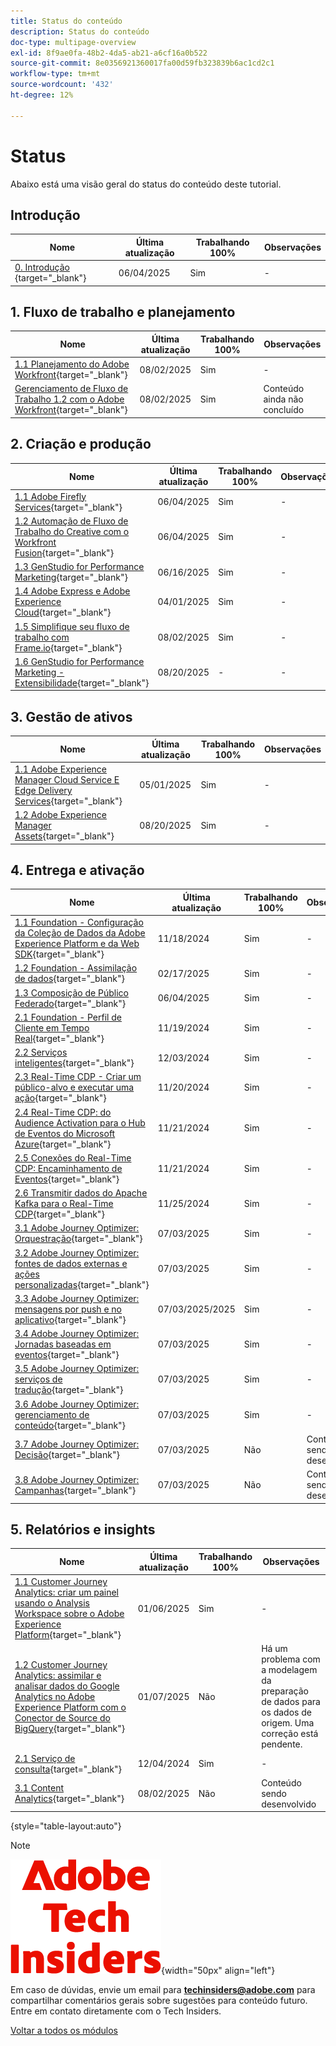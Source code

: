 ```yaml
---
title: Status do conteúdo
description: Status do conteúdo
doc-type: multipage-overview
exl-id: 8f9ae0fa-48b2-4da5-ab21-a6cf16a0b522
source-git-commit: 8e0356921360017fa00d59fb323839b6ac1cd2c1
workflow-type: tm+mt
source-wordcount: '432'
ht-degree: 12%

---
```


# Status

Abaixo está uma visão geral do status do conteúdo deste tutorial.

## Introdução

| Nome | Última atualização | Trabalhando 100% | Observações |
| ---------------------- | ------------ | ------------ |------------ |
| [0. Introdução ](./modules/getting-started/gettingstarted/getting-started.md){target="_blank"} | 06/04/2025 | Sim | - |

## &#x200B;1. Fluxo de trabalho e planejamento

| Nome | Última atualização | Trabalhando 100% | Observações |
| ---------------------- | ------------ | ------------ |------------ |
| [1.1 Planejamento do Adobe Workfront](./modules/workflow-planning/module1.1/wfplanning.md){target="_blank"} | 08/02/2025 | Sim | - |
| [Gerenciamento de Fluxo de Trabalho 1.2 com o Adobe Workfront](./modules/workflow-planning/module1.2/workfront.md){target="_blank"} | 08/02/2025 | Sim | Conteúdo ainda não concluído |

## &#x200B;2. Criação e produção

| Nome | Última atualização | Trabalhando 100% | Observações |
| ---------------------- | ------------ | ------------ |------------ |
| [1.1 Adobe Firefly Services](./modules/creation-production/module1.1/firefly-services.md){target="_blank"} | 06/04/2025 | Sim | - |
| [1.2 Automação de Fluxo de Trabalho do Creative com o Workfront Fusion](./modules/creation-production/module1.2/automation.md){target="_blank"} | 06/04/2025 | Sim | - |
| [1.3 GenStudio for Performance Marketing](./modules/creation-production/module1.3/genstudio.md){target="_blank"} | 06/16/2025 | Sim | - |
| [1.4 Adobe Express e Adobe Experience Cloud](./modules/creation-production/module1.4/express.md){target="_blank"} | 04/01/2025 | Sim | - |
| [1.5 Simplifique seu fluxo de trabalho com Frame.io](./modules/creation-production/module1.5/frameio.md){target="_blank"} | 08/02/2025 | Sim | - |
| [1.6 GenStudio for Performance Marketing - Extensibilidade](./modules/creation-production/module1.6/genstudioext.md){target="_blank"} | 08/20/2025 | - | - |


## &#x200B;3. Gestão de ativos

| Nome | Última atualização | Trabalhando 100% | Observações |
| ---------------------- | ------------ | ------------ |------------ |
| [1.1 Adobe Experience Manager Cloud Service E Edge Delivery Services](./modules/asset-mgmt/module2.1/aemcs.md){target="_blank"} | 05/01/2025 | Sim | - |
| [1.2 Adobe Experience Manager Assets](./modules/asset-mgmt/module2.2/aemassets.md){target="_blank"} | 08/20/2025 | Sim | - |

## &#x200B;4. Entrega e ativação

| Nome | Última atualização | Trabalhando 100% | Observações |
| ---------------------- | ------------ | ------------ |------------ |
| [1.1 Foundation - Configuração da Coleção de Dados da Adobe Experience Platform e da Web SDK](./modules/delivery-activation/datacollection/dc1.1/data-ingestion-launch-web-sdk.md){target="_blank"} | 11/18/2024 | Sim | - |
| [1.2 Foundation - Assimilação de dados](./modules/delivery-activation/datacollection/dc1.2/data-ingestion.md){target="_blank"} | 02/17/2025 | Sim | - |
| [1.3 Composição de Público Federado](./modules/delivery-activation/datacollection/dc1.3/fac.md){target="_blank"} | 06/04/2025 | Sim | - |
| [2.1 Foundation - Perfil de Cliente em Tempo Real](./modules/delivery-activation/rtcdp-b2c/rtcdpb2c-1/real-time-customer-profile.md){target="_blank"} | 11/19/2024 | Sim | - |
| [2.2 Serviços inteligentes](./modules/delivery-activation/rtcdp-b2c/rtcdpb2c-2/intelligent-services.md){target="_blank"} | 12/03/2024 | Sim | - |
| [2.3 Real-Time CDP - Criar um público-alvo e executar uma ação](./modules/delivery-activation/rtcdp-b2c/rtcdpb2c-3/real-time-cdp-build-a-segment-take-action.md){target="_blank"} | 11/20/2024 | Sim | - |
| [2.4 Real-Time CDP: do Audience Activation para o Hub de Eventos do Microsoft Azure](./modules/delivery-activation/rtcdp-b2c/rtcdpb2c-4/segment-activation-microsoft-azure-eventhub.md){target="_blank"} | 11/21/2024 | Sim | - |
| [2.5 Conexões do Real-Time CDP: Encaminhamento de Eventos](./modules/delivery-activation/rtcdp-b2c/rtcdpb2c-5/aep-data-collection-ssf.md){target="_blank"} | 11/21/2024 | Sim | - |
| [2.6 Transmitir dados do Apache Kafka para o Real-Time CDP](./modules/delivery-activation/rtcdp-b2c/rtcdpb2c-6/aep-apache-kafka.md){target="_blank"} | 11/25/2024 | Sim | - |
| [3.1 Adobe Journey Optimizer: Orquestração](./modules/delivery-activation/ajo-b2c/ajob2c-1/journey-orchestration-create-account.md){target="_blank"} | 07/03/2025 | Sim | - |
| [3.2 Adobe Journey Optimizer: fontes de dados externas e ações personalizadas](./modules/delivery-activation/ajo-b2c/ajob2c-2/journey-orchestration-external-weather-api-sms.md){target="_blank"} | 07/03/2025 | Sim | - |
| [3.3 Adobe Journey Optimizer: mensagens por push e no aplicativo](./modules/delivery-activation/ajo-b2c/ajob2c-3/ajopushinapp.md){target="_blank"} | 07/03/2025/2025 | Sim | - |
| [3.4 Adobe Journey Optimizer: Jornadas baseadas em eventos](./modules/delivery-activation/ajo-b2c/ajob2c-4/journeyoptimizer.md){target="_blank"} | 07/03/2025 | Sim | - |
| [3.5 Adobe Journey Optimizer: serviços de tradução](./modules/delivery-activation/ajo-b2c/ajob2c-5/ajotranslationsvcs.md){target="_blank"} | 07/03/2025 | Sim | - |
| [3.6 Adobe Journey Optimizer: gerenciamento de conteúdo](./modules/delivery-activation/ajo-b2c/ajob2c-6/ajocontent.md){target="_blank"} | 07/03/2025 | Sim | - |
| [3.7 Adobe Journey Optimizer: Decisão](./modules/delivery-activation/ajo-b2c/ajob2c-7/ajo-decisioning.md){target="_blank"} | 07/03/2025 | Não | Conteúdo sendo desenvolvido |
| [3.8 Adobe Journey Optimizer: Campanhas](./modules/delivery-activation/ajo-b2c/ajob2c-8/ajocampaigns.md){target="_blank"} | 07/03/2025 | Não | Conteúdo sendo desenvolvido |

## &#x200B;5. Relatórios e insights

| Nome | Última atualização | Trabalhando 100% | Observações |
| ---------------------- | ------------ | ------------ |------------ |
| [1.1 Customer Journey Analytics: criar um painel usando o Analysis Workspace sobre o Adobe Experience Platform](./modules/reporting-insights/cja-b2c/cjab2c-1/customer-journey-analytics-build-a-dashboard.md){target="_blank"} | 01/06/2025 | Sim | - |
| [1.2 Customer Journey Analytics: assimilar e analisar dados do Google Analytics no Adobe Experience Platform com o Conector de Source do BigQuery](./modules/reporting-insights/cja-b2c/cjab2c-2/customer-journey-analytics-bigquery-gcp.md){target="_blank"} | 01/07/2025 | Não | Há um problema com a modelagem da preparação de dados para os dados de origem. Uma correção está pendente. |
| [2.1 Serviço de consulta](./modules/reporting-insights/datadistiller/dd-1/query-service.md){target="_blank"} | 12/04/2024 | Sim | - |
| [3.1 Content Analytics](./modules/reporting-insights/content/module3.1/contentanalytics.md){target="_blank"} | 08/02/2025 | Não | Conteúdo sendo desenvolvido |

{style="table-layout:auto"}

>[!NOTE]
>
>![Informantes técnicos](./assets/images/techinsiders.png){width="50px" align="left"}
>
>Em caso de dúvidas, envie um email para **techinsiders@adobe.com** para compartilhar comentários gerais sobre sugestões para conteúdo futuro. Entre em contato diretamente com o Tech Insiders.

[Voltar a todos os módulos](./overview.md)
